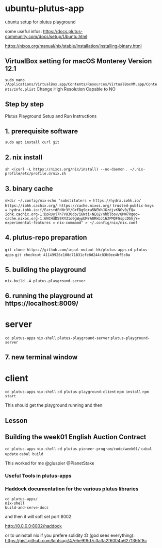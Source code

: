 # ubuntu-plutus-app
ubuntu setup for plutus playground

some useful infos:
https://docs.plutus-community.com/docs/setup/Ubuntu.html

https://nixos.org/manual/nix/stable/installation/installing-binary.html

## VirtualBox setting for macOS Monterey Version 12.1
```sudo nano /Applications/VirtualBox.app/Contents/Resources/VirtualBoxVM.app/Contents/Info.plist```
Change High Resolution Capable to NO

## Step by step

Plutus Playground Setup and Run Instructions

## 1. prerequisite software
```sudo apt install curl git```

## 2. nix install
```sh <(curl -L https://nixos.org/nix/install) --no-daemon```
```. ~/.nix-profile/etc/profile.d/nix.sh```

## 3. binary cache
```mkdir ~/.config/nix```
```echo "substituters = https://hydra.iohk.io/ https://iohk.cachix.org/ https://cache.nixos.org/```
```trusted-public-keys = hydra.iohk.io:f/Ea+s+dFdN+3Y/G+FDgSq+a5NEWhJGzdjvKNGv0/EQ= iohk.cachix.org-1:DpRUyj7h7V830dp/i6Nti+NEO2/nhblbov/8MW7Rqoo= cache.nixos.org-1:6NCHdD59X431o0gWypbMrAURkbJ16ZPMQFGspcDShjY=```
```experimental-features = nix-command" > ~/.config/nix/nix.conf```

## 4. plutus-repo preparation
```git clone https://github.com/input-output-hk/plutus-apps```
```cd plutus-apps```
```git checkout 41149926c108c71831cfe8d244c83b0ee4bf5c8a```

## 5. building the playground
```nix-build -A plutus-playground.server```

## 6. running the playground at https://localhost:8009/
# server
```cd plutus-apps```
```nix-shell```
```plutus-playground-server```
```plutus-playground-server```

## 7. new terminal window
# client
```cd plutus-apps```
```nix-shell```
```cd plutus-playground-client```
```npm install```
```npm start```

This should get the playground running
and then

## Lesson
## Building the week01 English Auction Contract

```cd plutus-apps```
```nix-shell```
```cd plutus-pioneer-program/code/week01/```
```cabal update```
```cabal build```

This worked for me @gluspier @PlanetStake

### Useful Tools in plutus-apps

### Haddock documentation for the various plutus libraries

```console
cd plutus-apps/
nix-shell
build-and-serve-docs
```
and then it will soft set port 8002

http://0.0.0.0:8002/haddock


or to uninstall nix if you prefere solidity :D (god sees everything):
https://gist.github.com/kintsugi/47e5e9f9d7c3a3a2f6004b6271365f8c 

